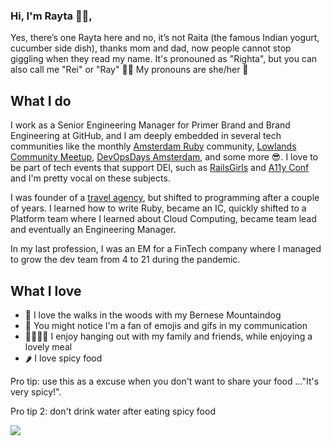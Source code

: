 ### Hi, I'm Rayta 👋🏽,

Yes, there’s one Rayta here and no, it’s not Raita (the famous Indian yogurt, cucumber side dish), thanks mom and dad, now people cannot stop giggling when they read my name. 
It's pronouned as "Righta", but you can also call me "Rei" or "Ray" ✌🏽
My pronouns are she/her 🫡

## What I do
I work as a Senior Engineering Manager for Primer Brand and Brand Engineering at GitHub, and I am  deeply embedded in several tech communities like the monthly [Amsterdam Ruby](https://www.amsrb.org/) community, [Lowlands Community Meetup](https://www.meetup.com/lowlands-community/), [DevOpsDays Amsterdam](https://devopsdays.org/events/2022-amsterdam/welcome/), and some more 😎. I love to be part of tech events that support DEI, such as [RailsGirls](http://railsgirls.com/amsterdam2019.html) and [A11y Conf](https://techa11y.dev/) and I'm pretty vocal on these subjects.

I was founder of a [travel agency](https://www.sportiek.com/), but shifted to programming after a couple of years. 
I learned how to write Ruby, became an IC, quickly shifted to a Platform team where I learned about Cloud Computing, became team lead and eventually an Engineering Manager.

In my last profession, I was an EM for a FinTech company where I managed to grow the dev team from 4 to 21 during the pandemic. 

## What I love

- 🐶 I love the walks in the woods with my Bernese Mountaindog 
- 🫣 You might notice I'm a fan of emojis and gifs in my communication 
- 👨‍👩‍👧‍👦 I enjoy hanging out with my family and friends, while enjoying a lovely meal 
- 🌶 I love spicy food 

Pro tip: use this as a excuse when you don't want to share your food ..."It's very spicy!".

Pro tip 2: don't drink water after eating spicy food

![](https://media.giphy.com/media/8a1OZ1S4ikbwFlgBxg/giphy.gif)

